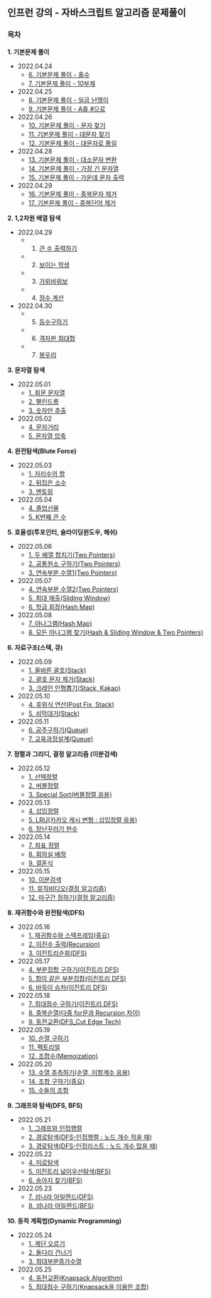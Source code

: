 ## 인프런 강의 - 자바스크립트 알고리즘 문제풀이

### 목차

**1. 기본문제 풀이**
- 2022.04.24
  - [6. 기본문제 풀이 - 홀수](https://github.com/kyhyun/Algorithm/blob/main/Lecture/section1/basic6.js)
  - [7. 기본문제 풀이 - 10부제](https://github.com/kyhyun/Algorithm/blob/main/Lecture/inflearn/section1/basic7.js)
- 2022.04.25 
  - [8. 기본문제 풀이 - 일곱 난쟁이](https://github.com/kyhyun/Algorithm/blob/main/Lecture/inflearn/section1/basic8.js)
  - [9. 기본문제 풀이 - A를 #으로](https://github.com/kyhyun/Algorithm/blob/main/Lecture/inflearn/section1/basic9.js)
- 2022.04.26 
  - [10. 기본문제 풀이 - 문자 찾기](https://github.com/kyhyun/Algorithm/blob/main/Lecture/inflearn/section1/basic10.js)
  - [11. 기본문제 풀이 - 대문자 찾기](https://github.com/kyhyun/Algorithm/blob/main/Lecture/inflearn/section1/basic11.js)
  - [12. 기본문제 풀이 - 대문자로 통일](https://github.com/kyhyun/Algorithm/blob/main/Lecture/inflearn/section1/basic12.js)
- 2022.04.28 
  - [13. 기본문제 풀이 - 대소문자 변환](https://github.com/kyhyun/Algorithm/blob/main/Lecture/inflearn/section1/basic13.js)
  - [14. 기본문제 풀이 - 가장 긴 문자열](https://github.com/kyhyun/Algorithm/blob/main/Lecture/inflearn/section1/basic14.js)
  - [15. 기본문제 풀이 - 가운데 문자 출력](https://github.com/kyhyun/Algorithm/blob/main/Lecture/inflearn/section1/basic15.js)
- 2022.04.29 
  - [16. 기본문제 풀이 - 중복문자 제거](https://github.com/kyhyun/Algorithm/blob/main/Lecture/inflearn/section1/basic16.js)
  - [17. 기본문제 풀이 - 중복단어 제거](https://github.com/kyhyun/Algorithm/blob/main/Lecture/inflearn/section1/basic17.js)
  
**2. 1,2차원 배열 탐색**
  - 2022.04.29
    - 1. [큰 수 출력하기](https://github.com/kyhyun/Algorithm/blob/main/Lecture/inflearn/section2/arraySearch1.js)
    - 2. [보이는 학생](https://github.com/kyhyun/Algorithm/blob/main/Lecture/inflearn/section2/arraySearch2.js)
    - 3. [가위바위보](https://github.com/kyhyun/Algorithm/blob/main/Lecture/inflearn/section2/arraySearch3.js)
    - 4. [점수 계산](https://github.com/kyhyun/Algorithm/blob/main/Lecture/inflearn/section2/arraySearch4.js)
  - 2022.04.30
    - 5. [등수구하기]()
    - 6. [격자판 최대합]()
    - 7. [봉우리]()

**3. 문자열 탐색**
  - 2022.05.01
    - [1. 회문 문자열]()
    - [2. 팰린드롬]()
    - [3. 숫자만 추출]()
  - 2022.05.02
    - [4. 문자거리]()
    - [5. 문자열 압축]()
  
**4. 완전탐색(Blute Force)**
  - 2022.05.03
    - [1. 자리수의 합]()
    - [2. 뒤집은 소수]()
    - [3. 멘토링]()
  - 2022.05.04
    - [4. 졸업선물]()
    - [5. K번째 큰 수]()

**5. 효율성(투포인터, 슬라이딩윈도우, 해쉬)**
  - 2022.05.06
    - [1. 두 배열 합치기(Two Pointers)]()
    - [2. 공통원소 구하기(Two Pointers)]()
    - [3. 연속부분 수열1(Two Pointers)]()
  - 2022.05.07
    - [4. 연속부분 수열2(Two Pointers)]()
    - [5. 최대 매출(Sliding Window)]()
    - [6. 학급 회장(Hash Map)]()
  - 2022.05.08
    - [7. 아나그램(Hash Map)]()
    - [8. 모든 아나그램 찾기(Hash & Sliding Window & Two Pointers)]()

**6. 자료구조(스택, 큐)**
  - 2022.05.09
    - [1. 올바른 괄호(Stack)]()
    - [2. 괄호 문자 제거(Stack)]()
    - [3. 크레인 인형뽑기(Stack, Kakao)]()
  - 2022.05.10
    - [4. 후위식 연산(Post Fix, Stack)]()
    - [5. 쇠막대기(Stack)]()
  - 2022.05.11
    - [6. 공주구하기(Queue)]()
    - [7. 교육과정설계(Queue)]()


**7. 정렬과 그리디, 결정 알고리즘 (이분검색)**
  - 2022.05.12
    - [1. 선택정렬]()
    - [2. 버블정렬]()
    - [3. Special Sort(버블정렬 응용)]()
  - 2022.05.13
    - [4. 삽입정렬]()
    - [5. LRU(카카오 캐시 변형 : 삽입정렬 응용)]()
    - [6. 장난꾸러기 현수]()
  - 2022.05.14
    - [7. 좌표 정렬]()
    - [8. 회의실 배정]()
    - [9. 결혼식]()
  - 2022.05.15
    - [10. 이분검색]()
    - [11. 뮤직비디오(결정 알고리즘)]()
    - [12. 마구간 정하기(결정 알고리즘)]()

**8. 재귀함수와 완전탐색(DFS)**
  - 2022.05.16
    - [1. 재귀함수와 스택프레임(중요)]()
    - [2. 이진수 출력(Recursion)]()
    - [3. 이진트리순회(DFS)]()
  - 2022.05.17
    - [4. 부분집합 구하기(이진트리 DFS)]()
    - [5. 합이 같은 부분집합(이진트리 DFS)]()
    - [6. 바둑이 승차(이진트리 DFS)]()
  - 2022.05.18
    - [7. 최대점수 구하기(이진트리 DFS)]()
    - [8. 중복순열(다중 for문과 Recursion 차이)]()
    - [9. 동전교환(DFS_Cut Edge Tech)]()
  - 2022.05.19
    - [10. 순열 구하기]()
    - [11. 팩토리얼]()
    - [12. 조합수(Memoization)]()
  - 2022.05.20
    - [13. 수열 추측하기(순열, 이항계수 응용)]()
    - [14. 조합 구하기(중요)]()
    - [15. 수들의 조합]()

**9. 그래프와 탐색(DFS, BFS)**
  - 2022.05.21
    - [1. 그래프와 인접행렬]()
    - [2. 경로탐색(DFS-인접행렬 : 노드 개수 적을 때)]()
    - [3. 경로탐색(DFS-인접리스트 : 노드 개수 많을 때)]()
  - 2022.05.22
    - [4. 미로탐색]()
    - [5. 이진트리 넓이우선탐색(BFS)]()
    - [6. 송아지 찾기(BFS)]()
  - 2022.05.23
    - [7. 섬나라 아일랜드(DFS)]()
    - [8. 섬나라 아일랜드(BFS)]()

**10. 동적 계획법(Dynamic Programming)**
  - 2022.05.24
    - [1. 계단 오르기]()
    - [2. 돌다리 건너기]()
    - [3. 최대부분증가수열]()
  - 2022.05.25
    - [4. 동전교환(Knapsack Algorithm)]()
    - [5. 최대점수 구하기(Knapsack을 이용한 조합)]()